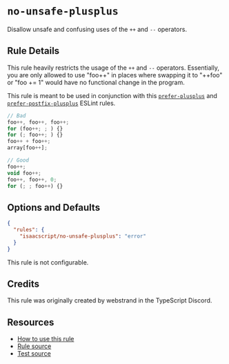 # `no-unsafe-plusplus`

Disallow unsafe and confusing uses of the `++` and `--` operators.

## Rule Details

This rule heavily restricts the usage of the `++` and `--` operators. Essentially, you are only allowed to use "foo++" in places where swapping it to "++foo" or "foo += 1" would have no functional change in the program.

This rule is meant to be used in conjunction with this [`prefer-plusplus`](prefer-plusplus.md) and [`prefer-postfix-plusplus`](prefer-postfix-plusplus.md) ESLint rules.

```ts
// Bad
foo++, foo++, foo++;
for (foo++; ; ) {}
for (; foo++; ) {}
foo++ + foo++;
array[foo++];

// Good
foo++;
void foo++;
foo++, foo++, 0;
for (; ; foo++) {}
```

## Options and Defaults

```json
{
  "rules": {
    "isaacscript/no-unsafe-plusplus": "error"
  }
}
```

This rule is not configurable.

## Credits

This rule was originally created by webstrand in the TypeScript Discord. <!-- cspell:ignore webstrand -->

## Resources

- [How to use this rule](../README.md#install--usage)
- [Rule source](../../src/rules/no-unsafe-plusplus.ts)
- [Test source](../../tests/rules/no-unsafe-plusplus.test.ts)
